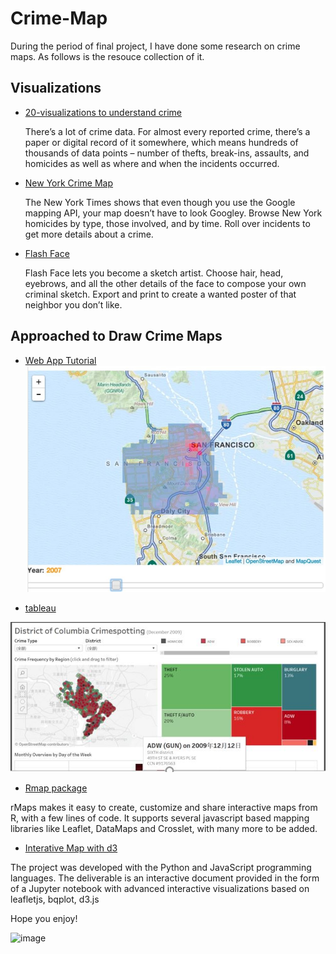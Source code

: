 # Crime-Map
During the period of final project, I have done some research on crime maps. As follows is the resouce collection of it.

## Visualizations
* [20-visualizations to understand crime ](https://flowingdata.com/2009/06/23/20-visualizations-to-understand-crime/)

  There’s a lot of crime data. For almost every reported crime, there’s a paper or digital record of it somewhere, which means hundreds of thousands of data points – number of thefts, break-ins, assaults, and homicides as well as where and when the incidents occurred. 
 
 * [New York Crime Map](https://spotcrime.com/ny/new+york)
 
   The New York Times shows that even though you use the Google mapping API, your map doesn’t have to look Googley. Browse New York homicides by type, those involved, and by time. Roll over incidents to get more details about a crime.
 
 * [Flash Face](http://flashface.ctapt.de/)
 
   Flash Face lets you become a sketch artist. Choose hair, head, eyebrows, and all the other details of the face to compose your own criminal sketch. Export and print to create a wanted poster of that neighbor you don’t like.
   
## Approached to Draw Crime Maps
 * [Web App Tutorial](https://www.dataiku.com/learn/guide/tutorials/draw-sfdp-map.html)
![web app](web_app.jpg)

* [tableau](https://www.tableau.com/solutions/gallery/crime-spotting)

![tableau](tableau.JPG)

 * [Rmap package](https://github.com/ramnathv/rMaps)
 
  rMaps makes it easy to create, customize and share interactive maps from R, with a few lines of code. It supports several javascript based mapping libraries like Leaflet, DataMaps and Crosslet, with many more to be added.
  
 * [Interative Map with d3](https://github.com/KunyiLiu/quant-hack)
 
  The project was developed with the Python and JavaScript programming languages. The deliverable is an interactive document provided in the form of a Jupyter notebook with advanced interactive visualizations based on leafletjs, bqplot, d3.js
  
Hope you enjoy!

![image](https://snag.gy/jta2gB.jpg)
 
 

   
  
  
